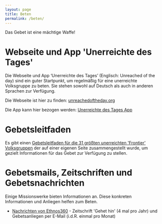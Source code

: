 ```yaml
---
layout: page
title: Beten
permalink: /beten/
---
```


Das Gebet ist eine mächtige Waffe!

# Webseite und App 'Unerreichte des Tages'

Die Webseite und App ‘Unerreichte des Tages’ (Englisch: Unreached of the day) sind ein guter Startpunkt, um regelmäßig für eine unerreichte Volksgruppe zu beten. Sie stehen sowohl auf Deutsch als auch in anderen Sprachen zur Verfügung.

Die Webseite ist hier zu finden:
[unreachedoftheday.org](https://unreachedoftheday.org/)

Die App kann hier bezogen werden:
[Unerreichte des Tages App](https://unreachedoftheday.org/resources/mobile-app/)

# Gebetsleitfaden
Es gibt einen [Gebetsleitfaden für die 31 größten unerreichten 'Frontier' Volksgruppen](/gebetsleitfaden/31) der auf einer eigenen Seite zusammengestellt wurde, um gezielt Informationen für das Gebet zur Verfügung zu stellen.  

# Gebetsmails, Zeitschriften und Gebetsnachrichten
Einige Missionswerke bieten Informationen an. Diese konkreten Informationen und Anliegen helfen zum Beten.

* <a href="https://ethnos360.de/nachrichten/">Nachrichten von Ethnos360</a> - Zeitschrift 'Gehet hin' (4 mal pro Jahr) und Gebetsanliegen per E-Mail (i.d.R. einmal pro Monat)

